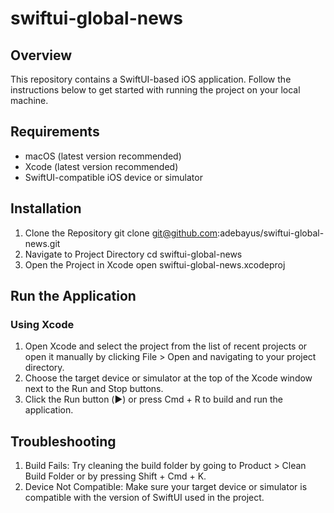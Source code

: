 # swiftui-global-news

## Overview
This repository contains a SwiftUI-based iOS application. Follow the instructions below to get started with running the project on your local machine.

## Requirements
- macOS (latest version recommended)
- Xcode (latest version recommended)
- SwiftUI-compatible iOS device or simulator

## Installation
1. Clone the Repository
   git clone git@github.com:adebayus/swiftui-global-news.git
2. Navigate to Project Directory
   cd swiftui-global-news
3. Open the Project in Xcode
   open swiftui-global-news.xcodeproj

## Run the Application
### Using Xcode
1. Open Xcode and select the project from the list of recent projects or open it manually by clicking File > Open and navigating to your project directory.
2. Choose the target device or simulator at the top of the Xcode window next to the Run and Stop buttons.
3. Click the Run button (▶️) or press Cmd + R to build and run the application.

## Troubleshooting
1. Build Fails: Try cleaning the build folder by going to Product > Clean Build Folder or by pressing Shift + Cmd + K.
2. Device Not Compatible: Make sure your target device or simulator is compatible with the version of SwiftUI used in the project.

